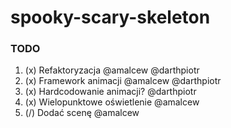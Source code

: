 # spooky-scary-skeleton

### TODO
1. (x) Refaktoryzacja @amalcew @darthpiotr
2. (x) Framework animacji @amalcew @darthpiotr
3. (x) Hardcodowanie animacji? @darthpiotr
4. (x) Wielopunktowe oświetlenie @amalcew
5. (/) Dodać scenę @amalcew
